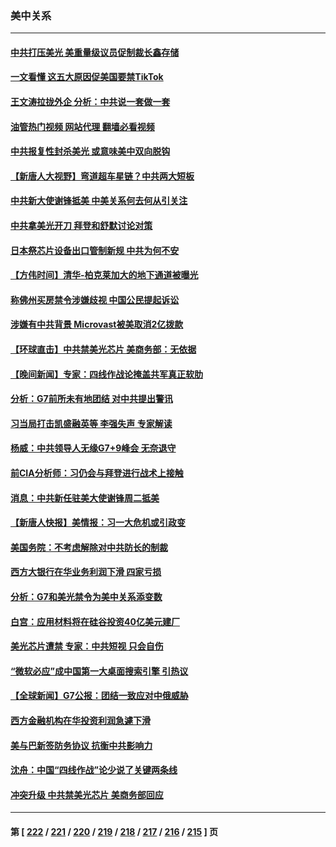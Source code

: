 ### 美中关系
---
#### [中共打压美光 美重量级议员促制裁长鑫存储](../../pages/nf1412576/n14002702.md?05241645) 
#### [一文看懂 这五大原因促美国要禁TikTok](../../pages/nf1412576/n14002629.md?05241645) 
#### [王文涛拉拢外企 分析：中共说一套做一套](../../pages/nf1412576/n14002726.md?05241645) 
#### [油管热门视频 网站代理 翻墙必看视频](http://138.2.39.72:81/youtube.html?epic-marker?05241645)
#### [中共报复性封杀美光 或意味美中双向脱钩](../../pages/nf1412576/n14002606.md?05241645) 
#### [【新唐人大视野】弯道超车星链？中共两大短板](../../pages/nf1412576/n14002690.md?05241645) 
#### [中共新大使谢锋抵美 中美关系何去何从引关注](../../pages/nf1412576/n14002703.md?05241645) 
#### [中共拿美光开刀 拜登和舒默讨论对策](../../pages/nf1412576/n14002635.md?05241645) 
#### [日本祭芯片设备出口管制新规 中共为何不安](../../pages/nf1412576/n14002608.md?05241645) 
#### [【方伟时间】清华-柏克莱加大的地下通道被曝光](../../pages/nf1412576/n14002553.md?05241645) 
#### [称佛州买房禁令涉嫌歧视 中国公民提起诉讼](../../pages/nf1412576/n14002447.md?05241645) 
#### [涉嫌有中共背景 Microvast被美取消2亿拨款](../../pages/nf1412576/n14002425.md?05241645) 
#### [【环球直击】中共禁美光芯片 美商务部：无依据](../../pages/nf1412576/n14002059.md?05241645) 
#### [【晚间新闻】专家：四线作战论掩盖共军真正软肋](../../pages/nf1412576/n14002400.md?05241645) 
#### [分析：G7前所未有地团结 对中共提出警讯](../../pages/nf1412576/n14001964.md?05241645) 
#### [习当局打击凯盛融英等 李强失声 专家解读](../../pages/nf1412576/n14002154.md?05241645) 
#### [杨威：中共领导人无缘G7+9峰会 无奈退守](../../pages/nf1412576/n14002147.md?05241645) 
#### [前CIA分析师：习仍会与拜登进行战术上接触](../../pages/nf1412576/n14002182.md?05241645) 
#### [消息：中共新任驻美大使谢锋周二抵美](../../pages/nf1412576/n14002231.md?05241645) 
#### [【新唐人快报】美情报：习一大危机或引政变](../../pages/nf1412576/n14002138.md?05241645) 
#### [美国务院：不考虑解除对中共防长的制裁](../../pages/nf1412576/n14002190.md?05241645) 
#### [西方大银行在华业务利润下滑 四家亏损](../../pages/nf1412576/n14002104.md?05241645) 
#### [分析：G7和美光禁令为美中关系添变数](../../pages/nf1412576/n14001994.md?05241645) 
#### [白宫：应用材料将在硅谷投资40亿美元建厂](../../pages/nf1412576/n14001966.md?05241645) 
#### [美光芯片遭禁 专家：中共短视 只会自伤](../../pages/nf1412576/n14002017.md?05241645) 
#### [“微软必应”成中国第一大桌面搜索引擎 引热议](../../pages/nf1412576/n14001804.md?05241645) 
#### [【全球新闻】G7公报：团结一致应对中俄威胁](../../pages/nf1412576/n14001772.md?05241645) 
#### [西方金融机构在华投资利润急遽下滑](../../pages/nf1412576/n14001715.md?05241645) 
#### [美与巴新签防务协议 抗衡中共影响力](../../pages/nf1412576/n14001525.md?05241645) 
#### [沈舟：中国“四线作战”论少说了关键两条线](../../pages/nf1412576/n14001366.md?05241645) 
#### [冲突升级 中共禁美光芯片 美商务部回应](../../pages/nf1412576/n14001387.md?05241645) 

---
#### 第 [ [222](./222.md?05241645) / [221](./221.md?05241645) / [220](./220.md?05241645) / [219](./219.md?05241645) / [218](./218.md?05241645) / [217](./217.md?05241645) / [216](./216.md?05241645) / [215](./215.md?05241645) ] 页
